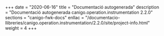 +++
date        = "2020-06-16"
title       = "Documentació autogenerada"
description = "Documentació autogenerada canigo.operation.instrumentation 2.2.0"
sections    = "canigo-fwk-docs"
enllac		= "/documentacio-llibreries/canigo.operation.instrumentation/2.2.0/site/project-info.html"
weight      = 4
+++

